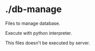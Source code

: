 # ./db-manage

Files to manage database.

Execute with python interpreter.

This files doesn't be executed by server.